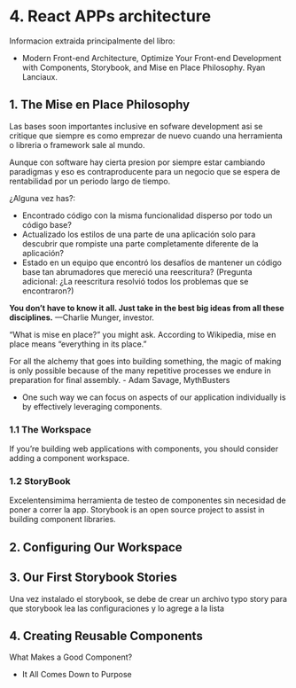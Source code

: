 # 4. React APPs architecture

Informacion extraida principalmente del libro:

- Modern Front-end Architecture, Optimize Your Front-end Development with Components, Storybook, and Mise en Place Philosophy. Ryan Lanciaux.

## 1. The Mise en Place Philosophy

Las bases soon importantes inclusive en sofware development asi se critique que siempre es como emprezar de nuevo cuando una herramienta o libreria o framework sale al mundo.

Aunque con software hay cierta presion por siempre estar cambiando paradigmas y eso es contraproducente para un negocio que se espera de rentabilidad por un periodo largo de tiempo.

¿Alguna vez has?:

- Encontrado código con la misma funcionalidad disperso por todo un código base?
- Actualizado los estilos de una parte de una aplicación solo para descubrir que rompiste una parte completamente diferente de la aplicación?
- Estado en un equipo que encontró los desafíos de mantener un código base tan abrumadores que mereció una reescritura? (Pregunta adicional: ¿La reescritura resolvió todos los problemas que se encontraron?)

**You don’t have to know it all. Just take in the best big ideas from all these disciplines.**
—Charlie Munger, investor.

“What is mise en place?” you might ask. According to Wikipedia, mise en place means “everything in its place.”

For all the alchemy that goes into building something, the magic of making is only possible because of the many repetitive processes we endure in preparation for final assembly. - Adam Savage, MythBusters

- One such way we can focus on aspects of our application individually is by effectively leveraging components.

### 1.1 The Workspace

If you’re building web applications with components, you should consider adding a component workspace.

### 1.2 StoryBook

Excelentensimima herramienta de testeo de componentes sin necesidad de poner a correr la app. Storybook is an open source project to assist in building component libraries.

## 2. Configuring Our Workspace

## 3. Our First Storybook Stories

Una vez instalado el storybook, se debe de crear un archivo typo story para que storybook lea las configuraciones y lo agrege a la lista

## 4. Creating Reusable Components

What Makes a Good Component?

- It All Comes Down to Purpose
